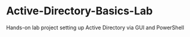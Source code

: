# Active-Directory-Basics-Lab
Hands-on lab project setting up Active Directory via GUI and PowerShell
